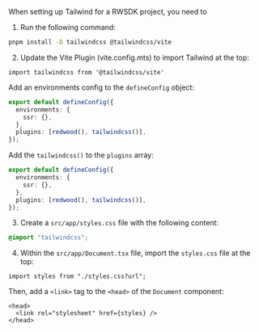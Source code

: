 When setting up Tailwind for a RWSDK project, you need to

1. Run the following command:

```bash
pnpm install -D tailwindcss @tailwindcss/vite
```

2. Update the Vite Plugin (vite.config.mts) to import Tailwind at the top:

```
import tailwindcss from '@tailwindcss/vite'
```

Add an environments config to the `defineConfig` object:

```ts
export default defineConfig({
  environments: {
    ssr: {},
  },
  plugins: [redwood(), tailwindcss()],
});
```

Add the `tailwindcss()` to the `plugins` array:

```ts
export default defineConfig({
  environments: {
    ssr: {},
  },
  plugins: [redwood(), tailwindcss()],
});
```

3. Create a `src/app/styles.css` file with the following content:

```css
@import "tailwindcss";
```

4. Within the `src/app/Document.tsx` file, import the `styles.css` file at the top:

```tsx
import styles from "./styles.css?url";
```

Then, add a `<link>` tag to the `<head>` of the `Document` component:

```tsx
<head>
  <link rel="stylesheet" href={styles} />
</head>
```
